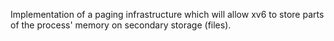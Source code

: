 Implementation of a paging infrastructure which will allow xv6 to store parts of the process' memory on secondary storage (files).
